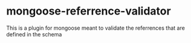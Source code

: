 # mongoose-referrence-validator
This is a plugin for mongoose meant to validate the referrences that are defined in the schema
